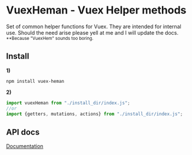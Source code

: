 # VuexHeman - Vuex Helper methods

Set of common helper functions for Vuex. They are intended for internal use. Should the need arise please yell at me and I will update the docs. 
<sub>**Because "VuexHem" sounds too boring.</sub>

## Install

**1)** 
```
npm install vuex-heman
```

**2)**

```javascript
import vuexHeman from "./install_dir/index.js";
//or
import {getters, mutations, actions} from "./install_dir/index.js";
```

## API docs

[Documentation](https://joe-kerr.github.io/VuexHeman/)

